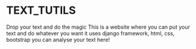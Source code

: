 # TEXT_TUTILS
Drop your text and do the magic
This is a website where you can put your text and do whatever you want
it uses django framework, html, css, bootstrap
you can analyse your text here!
    